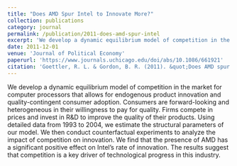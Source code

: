 ```yaml
---
title: "Does AMD Spur Intel to Innovate More?"
collection: publications
category: journal
permalink: /publication/2011-does-amd-spur-intel
excerpt: 'We develop a dynamic equilibrium model of competition in the market for computer processors that allows for endogenous product innovation and quality-contingent consumer adoption.'
date: 2011-12-01
venue: 'Journal of Political Economy'
paperurl: 'https://www.journals.uchicago.edu/doi/abs/10.1086/661921'
citation: 'Goettler, R. L. & Gordon, B. R. (2011). &quot;Does AMD spur Intel to innovate more?.&quot; <i>Journal of Political Economy</i>. 119(6), 1141-1200.'
---
```


We develop a dynamic equilibrium model of competition in the market for computer processors that allows for endogenous product innovation and quality-contingent consumer adoption. Consumers are forward-looking and heterogeneous in their willingness to pay for quality. Firms compete in prices and invest in R&D to improve the quality of their products. Using detailed data from 1993 to 2004, we estimate the structural parameters of our model. We then conduct counterfactual experiments to analyze the impact of competition on innovation. We find that the presence of AMD has a significant positive effect on Intel’s rate of innovation. The results suggest that competition is a key driver of technological progress in this industry.
